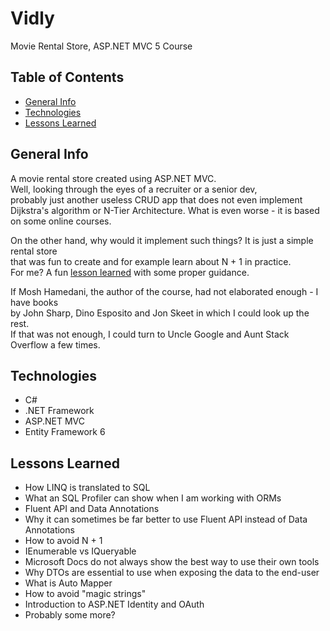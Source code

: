 # Vidly
Movie Rental Store, ASP.NET MVC 5 Course

## Table of Contents
* [General Info](#general-info)
* [Technologies](#technologies)
* [Lessons Learned](#lessons-learned)

## General Info
A movie rental store created using ASP.NET MVC.  
Well, looking through the eyes of a recruiter or a senior dev,  
probably just another useless CRUD app that does not even implement  
Dijkstra's algorithm or N-Tier Architecture. What is even worse - it is based on some online courses.  

On the other hand, why would it implement such things? It is just a simple rental store  
that was fun to create and for example learn about N + 1 in practice.  
For me? A fun [lesson learned](#lessons-learned) with some proper guidance.  

If Mosh Hamedani, the author of the course, had not elaborated enough - I have books  
by John Sharp, Dino Esposito and Jon Skeet in which I could look up the rest.  
If that was not enough, I could turn to Uncle Google and Aunt Stack Overflow a few times.

## Technologies
* C#
* .NET Framework
* ASP.NET MVC
* Entity Framework 6

## Lessons Learned
- How LINQ is translated to SQL
- What an SQL Profiler can show when I am working with ORMs
- Fluent API and Data Annotations
- Why it can sometimes be far better to use Fluent API instead of Data Annotations
- How to avoid N + 1
- IEnumerable vs IQueryable
- Microsoft Docs do not always show the best way to use their own tools
- Why DTOs are essential to use when exposing the data to the end-user
- What is Auto Mapper
- How to avoid "magic strings"
- Introduction to ASP.NET Identity and OAuth
- Probably some more?
